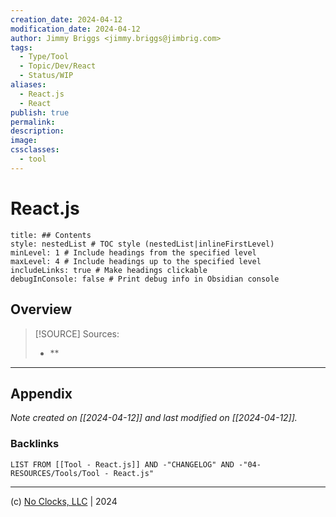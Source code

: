 ```yaml
---
creation_date: 2024-04-12
modification_date: 2024-04-12
author: Jimmy Briggs <jimmy.briggs@jimbrig.com>
tags:
  - Type/Tool
  - Topic/Dev/React
  - Status/WIP
aliases:
  - React.js
  - React
publish: true
permalink:
description:
image:
cssclasses:
  - tool
---
```



# React.js

```table-of-contents
title: ## Contents 
style: nestedList # TOC style (nestedList|inlineFirstLevel)
minLevel: 1 # Include headings from the specified level
maxLevel: 4 # Include headings up to the specified level
includeLinks: true # Make headings clickable
debugInConsole: false # Print debug info in Obsidian console
```

## Overview

> [!SOURCE] Sources:
> - **

***

## Appendix

*Note created on [[2024-04-12]] and last modified on [[2024-04-12]].*

### Backlinks

```dataview
LIST FROM [[Tool - React.js]] AND -"CHANGELOG" AND -"04-RESOURCES/Tools/Tool - React.js"
```

***

(c) [No Clocks, LLC](https://github.com/noclocks) | 2024